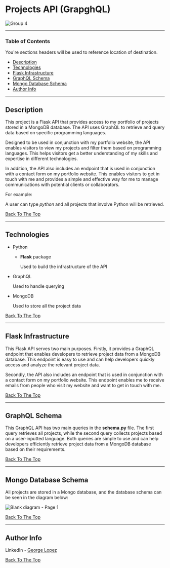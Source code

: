 # Projects API (GrapghQL)
![Group 4](https://github.com/georgelopez7/GraphQL-Project-API/assets/71076769/0d15f00e-40e0-4e0c-baa9-8f9691d0ea45)

---

### Table of Contents
You're sections headers will be used to reference location of destination.

- [Description](#description)
- [Technologies](#technologies)
- [Flask Infrastructure](#flask-infrastructure)
- [GraphQL Schema](#graphql-schema)
- [Mongo Database Schema](#mongo-database-schema)
- [Author Info](#author-info)

---

## Description

This project is a Flask API that provides access to my portfolio of projects stored in a MongoDB database. The API uses GraphQL to retrieve and query data based on specific programming languages.

Designed to be used in conjunction with my portfolio website, the API enables visitors to view my projects and filter them based on programming languages. This helps visitors get a better understanding of my skills and expertise in different technologies.

In addition, the API also includes an endpoint that is used in conjunction with a contact form on my portfolio website. This enables visitors to get in touch with me and provides a simple and effective way for me to manage communications with potential clients or collaborators.

For example:

A user can type *python* and all projects that involve Python will be retrieved.

[Back To The Top](#projects-api-grapghql)

--- 

## Technologies

- Python

    - **Flask** package

        Used to build the infrastructure of the API

- GraphQL

    Used to handle querying 

- MongoDB

    Used to store all the project data


[Back To The Top](#projects-api-grapghql)

---

## Flask Infrastructure

This Flask API serves two main purposes. Firstly, it provides a GraphQL endpoint that enables developers to retrieve project data from a MongoDB database. This endpoint is easy to use and can help developers quickly access and analyze the relevant project data.

Secondly, the API also includes an endpoint that is used in conjunction with a contact form on my portfolio website. This endpoint enables me to receive emails from people who visit my website and want to get in touch with me.

[Back To The Top](#projects-api-grapghql)

---

## GraphQL Schema


This GraphQL API has two main queries in the **schema.py** file. The first query retrieves all projects, while the second query collects projects based on a user-inputted language. Both queries are simple to use and can help developers efficiently retrieve project data from a MongoDB database based on their requirements.

[Back To The Top](#projects-api-grapghql)

---

## Mongo Database Schema


All projects are stored in a Mongo database, and the database schema can be seen in the diagram below:

![Blank diagram - Page 1](https://github.com/georgelopez7/GraphQL-Project-API/assets/71076769/5519f0a7-86df-4c5a-8eb4-9eea6e5893d8)

[Back To The Top](#projects-api-grapghql)

---


## Author Info

LinkedIn - [George Lopez](https://www.linkedin.com/in/george-benjamin-lopez/)

[Back To The Top](#projects-api-grapghql)
